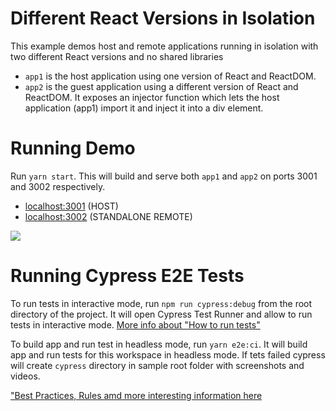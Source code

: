 # Different React Versions in Isolation

This example demos host and remote applications running in isolation with two different React versions and no shared libraries

- `app1` is the host application using one version of React and ReactDOM.
- `app2` is the guest application using a different version of React and ReactDOM. It exposes an injector function which lets the host application (app1) import it and inject it into a div element.

# Running Demo

Run `yarn start`. This will build and serve both `app1` and `app2` on ports 3001 and 3002 respectively.

- [localhost:3001](http://localhost:3001/) (HOST)
- [localhost:3002](http://localhost:3002/) (STANDALONE REMOTE)

<img src="https://ssl.google-analytics.com/collect?v=1&t=event&ec=email&ea=open&t=event&tid=UA-120967034-1&z=1589682154&cid=ae045149-9d17-0367-bbb0-11c41d92b411&dt=ModuleFederationExamples&dp=/email/BasicRemoteHost">

# Running Cypress E2E Tests

To run tests in interactive mode, run  `npm run cypress:debug` from the root directory of the project. It will open Cypress Test Runner and allow to run tests in interactive mode. [More info about "How to run tests"](../../cypress/README.md#how-to-run-tests)

To build app and run test in headless mode, run `yarn e2e:ci`. It will build app and run tests for this workspace in headless mode. If tets failed cypress will create `cypress` directory in sample root folder with screenshots and videos.

["Best Practices, Rules amd more interesting information here](../../cypress/README.md)
